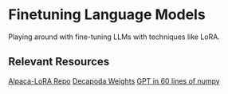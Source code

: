 # Finetuning Language Models
Playing around with fine-tuning LLMs with techniques like LoRA. 

## Relevant Resources
[Alpaca-LoRA Repo](https://github.com/tloen/alpaca-lora/)
[Decapoda Weights](https://huggingface.co/decapoda-research/llama-7b-hf)
[GPT in 60 lines of numpy](https://jaykmody.com/blog/gpt-from-scratch/)
